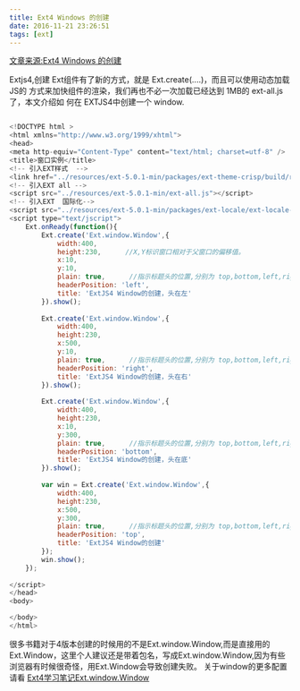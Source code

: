 ```yaml
---
title: Ext4 Windows 的创建
date: 2016-11-21 23:26:51
tags: [ext]
---
```

[文章来源:Ext4 Windows 的创建](http://blog.csdn.net/u011229848/article/details/53268721)

Extjs4,创建 Ext组件有了新的方式，就是 Ext.create(....)，而且可以使用动态加载 JS的 方式来加快组件的渲染，我们再也不必一次加载已经达到 1MB的 ext-all.js了，本文介绍如 何在 EXTJS4中创建一个 window.
```javascript

<!DOCTYPE html >  
<html xmlns="http://www.w3.org/1999/xhtml">
<head>
<meta http-equiv="Content-Type" content="text/html; charset=utf-8" />
<title>窗口实例</title>
<!-- 引入EXT样式  -->
<link href="../resources/ext-5.0.1-min/packages/ext-theme-crisp/build/resources/ext-theme-crisp-all.css" rel="stylesheet" />
<!-- 引入EXT all -->
<script src="../resources/ext-5.0.1-min/ext-all.js"></script>
<!-- 引入EXT  国际化-->
<script src="../resources/ext-5.0.1-min/packages/ext-locale/ext-locale-zh_CN.js"></script>
<script type="text/jscript">  
	Ext.onReady(function(){    
		Ext.create('Ext.window.Window',{      
			width:400,      
			height:230,      //X,Y标识窗口相对于父窗口的偏移值。      
			x:10,      
			y:10,      
			plain: true,      //指示标题头的位置,分别为 top,bottom,left,right,默认为top      
			headerPosition: 'left',      
			title: 'ExtJS4 Window的创建，头在左'    
		}).show();        
	
		Ext.create('Ext.window.Window',{      
			width:400,      
			height:230,      
			x:500,      
			y:10,      
			plain: true,      //指示标题头的位置,分别为 top,bottom,left,right,默认为top      
			headerPosition: 'right',      
			title: 'ExtJS4 Window的创建，头在右'    
		}).show();        
		
		Ext.create('Ext.window.Window',{      
			width:400,      
			height:230,      
			x:10,      
			y:300,      
			plain: true,      //指示标题头的位置,分别为 top,bottom,left,right,默认为top      
			headerPosition: 'bottom',      
			title: 'ExtJS4 Window的创建，头在底'    
		}).show();    
		
		var win = Ext.create('Ext.window.Window',{      
			width:400,      
			height:230,      
			x:500,      
			y:300,      
			plain: true,      //指示标题头的位置,分别为 top,bottom,left,right,默认为top      
			headerPosition: 'top',      
			title: 'ExtJS4 Window的创建'    
		});    
		win.show();  
	});  
	
</script>  
</head>  
<body> 

</body>  
</html>
```

很多书籍对于4版本创建的时候用的不是Ext.window.Window,而是直接用的Ext.Window，这里个人建议还是带着包名，写成Ext.window.Window,因为有些浏览器有时候很奇怪，用Ext.Window会导致创建失败。
关于window的更多配置请看 [Ext4学习笔记Ext.window.Window](http://blog.csdn.net/u011229848/article/details/53002802)